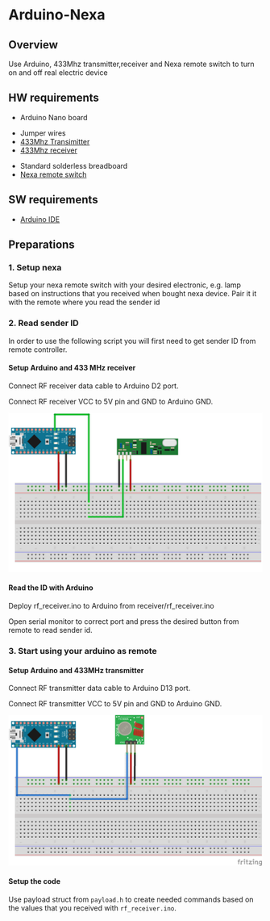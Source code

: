 # Arduino-Nexa

## Overview

Use Arduino, 433Mhz transmitter,receiver and Nexa remote switch to turn on and off real electric device

## HW requirements

- Arduino Nano board
+ Jumper wires
+ [433Mhz Transimitter](http://www.kjell.com/sortiment/el/elektronik/fjarrstyrning/433-mhz-sandarmodul-p88901)  
+ [433Mhz receiver](http://www.kjell.com/sortiment/el/elektronik/fjarrstyrning/433-mhz-mottagarmodul-p88900)
- Standard solderless breadboard
- [Nexa remote switch](http://www.nexa.se/EYCR2300.htm)

## SW requirements

- [Arduino IDE](https://www.arduino.cc/en/main/software)

## Preparations


### 1. Setup nexa

Setup your nexa remote switch with your desired electronic, e.g. lamp based on instructions that you received when bought nexa device. Pair it it with the remote where you read the sender id

### 2. Read sender ID

In order to use the following script you will first need to get sender ID from remote controller.

#### Setup Arduino and 433 MHz receiver

Connect RF receiver data cable to Arduino D2 port.

Connect RF receiver VCC to 5V pin and GND to Arduino GND.

![Arduino RF receiver diagram](https://github.com/Atihinen/Arduino-Nexa/raw/master/media/receiver_diagram.png)

#### Read the ID with Arduino

Deploy rf_receiver.ino to Arduino from receiver/rf_receiver.ino

Open serial monitor to correct port and press the desired button from remote to read sender id.


### 3. Start using your arduino as remote

#### Setup Arduino and 433MHz transmitter

Connect RF transmitter data cable to Arduino D13 port.

Connect RF transmitter VCC to 5V pin and GND to Arduino GND.

![Arduino RF transmitter diagram](https://github.com/Atihinen/Arduino-Nexa/raw/master/media/transmitter_diagram.png)

#### Setup the code

Use payload struct from `payload.h` to create needed commands based on the values that you received with `rf_receiver.ino`.

